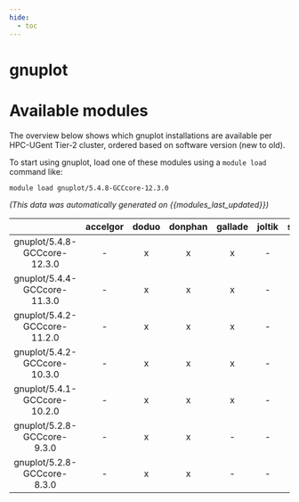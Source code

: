 ```yaml
---
hide:
  - toc
---
```


gnuplot
=======

# Available modules


The overview below shows which gnuplot installations are available per HPC-UGent Tier-2 cluster, ordered based on software version (new to old).

To start using gnuplot, load one of these modules using a `module load` command like:

```shell
module load gnuplot/5.4.8-GCCcore-12.3.0
```

*(This data was automatically generated on {{modules_last_updated}})*  

| |accelgor|doduo|donphan|gallade|joltik|shinx|skitty|
| :---: | :---: | :---: | :---: | :---: | :---: | :---: | :---: |
|gnuplot/5.4.8-GCCcore-12.3.0|-|x|x|x|-|x|x|
|gnuplot/5.4.4-GCCcore-11.3.0|-|x|x|x|-|-|-|
|gnuplot/5.4.2-GCCcore-11.2.0|-|x|x|x|-|-|-|
|gnuplot/5.4.2-GCCcore-10.3.0|-|x|x|x|-|-|-|
|gnuplot/5.4.1-GCCcore-10.2.0|-|x|x|x|-|-|-|
|gnuplot/5.2.8-GCCcore-9.3.0|-|x|x|-|-|-|-|
|gnuplot/5.2.8-GCCcore-8.3.0|-|x|x|-|-|-|-|
